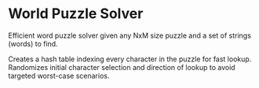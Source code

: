# World Puzzle Solver
Efficient word puzzle solver given any NxM size puzzle and a set of strings (words) to find.

Creates a hash table indexing every character in the puzzle for fast lookup.  Randomizes initial character selection and direction of lookup to avoid targeted worst-case scenarios.
